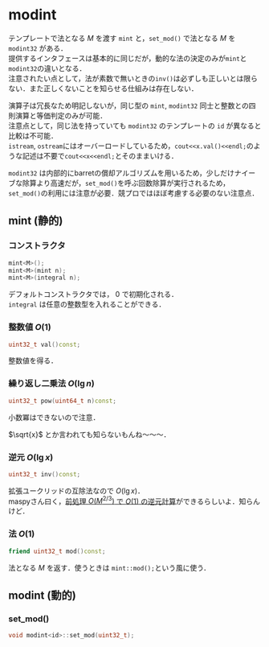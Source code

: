 # modint
テンプレートで法となる $M$ を渡す `mint` と，`set_mod()` で法となる $M$ を `modint32` がある．  
提供するインタフェースは基本的に同じだが，動的な法の決定のみが`mint`と`modint32`の違いとなる．  
注意されたい点として，法が素数で無いときの`inv()`は必ずしも正しいとは限らない．また正しくないことを知らせる仕組みは存在しない．  

演算子は冗長なため明記しないが，同じ型の `mint`, `modint32` 同士と整数との四則演算と等価判定のみが可能．  
注意点として，同じ法を持っていても `modint32` のテンプレートの `id` が異なると比較は不可能．  
`istream`, `ostream`にはオーバーロードしているため，`cout<<x.val()<<endl;`のような記述は不要で`cout<<x<<endl;`とそのままいける．

`modint32` は内部的にbarretの償却アルゴリズムを用いるため，少しだけナイーブな除算より高速だが，`set_mod()`を呼ぶ回数除算が実行されるため，`set_mod()`の利用には注意が必要．競プロではほぼ考慮する必要のない注意点．

## mint (静的)
### コンストラクタ
```C++
mint<M>();
mint<M>(mint n);
mint<M>(integral n);
```
デフォルトコンストラクタでは， $0$ で初期化される．  
`integral` は任意の整数型を入れることができる．

### 整数値 $O(1)$
```C++
uint32_t val()const;
```
整数値を得る．
### 繰り返し二乗法 $O(\lg n)$
```C++
uint32_t pow(uint64_t n)const;
```
小数冪はできないので注意．

$\sqrt{x}$ とか言われても知らないもんね～～～．

### 逆元 $O(\lg x)$
```C++
uint32_t inv()const;
```
拡張ユークリッドの互除法なので $O(\lg x)$．  
maspyさん曰く，[前処理 $O(M^{2/3})$ で $O(1)$ の逆元計算](https://maspypy.com/o1-mod-inv-mod-pow)ができるらしいよ．知らんけど．

### 法 $O(1)$
```C++
friend uint32_t mod()const;
```
法となる $M$ を返す．使うときは `mint::mod();`という風に使う．

## modint (動的)
### set_mod()
```C++
void modint<id>::set_mod(uint32_t);
```
